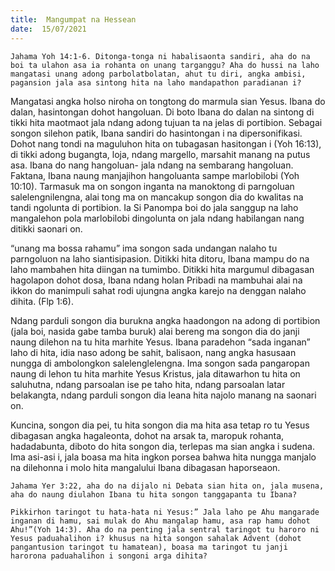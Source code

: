 ```yaml
---
title:  Mangumpat na Hessean
date:  15/07/2021
---
```


`Jahama Yoh 14:1-6. Ditonga-tonga ni habalisaonta sandiri, aha do na boi ta ulahon asa ia rohanta on unang targanggu? Aha do hussi na laho mangatasi unang adong parbolatbolatan, ahut tu diri, angka ambisi, pagansion jala asa sintong hita na laho mandapathon paradianan i?`

Mangatasi angka holso niroha on tongtong do marmula sian Yesus. Ibana do dalan, hasintongan dohot hangoluan. Di boto Ibana do dalan na sintong di tikki hita maotmaot jala ndang adong tujuan ta na jelas di portibion. Sebagai songon silehon patik, Ibana sandiri do hasintongan i na dipersonifikasi. Dohot nang tondi na maguluhon hita on tubagasan hasitongan i (Yoh 16:13), di tikki adong bugangta, loja, ndang margello, marsahit manang na putus asa. Ibana do nang hangoluan- jala ndang na sembarang hangoluan. Faktana, Ibana naung manjajihon hangoluanta sampe marlobilobi (Yoh 10:10). Tarmasuk ma on songon inganta na manoktong di parngoluan salelengnilengna, alai tong ma on mancakup songon dia do kwalitas na tandi ngolunta di portibion. Ia Si Panompa  boi do jala sanggup na laho mangalehon pola marlobilobi dingolunta on jala ndang habilangan nang ditikki saonari on.

“unang ma bossa rahamu” ima songon sada undangan nalaho tu parngoluon na laho siantisipasion. Ditikki hita ditoru, Ibana mampu do na laho mambahen hita diingan na tumimbo. Ditikki hita margumul dibagasan hagolapon dohot dosa, Ibana ndang holan Pribadi na mambuhai alai na ikkon do manimpuli sahat rodi ujungna angka karejo na denggan nalaho dihita. (Flp 1:6).

Ndang parduli songon dia burukna angka haadongon na adong di portibion (jala boi, nasida gabe tamba buruk) alai bereng ma songon dia do janji naung dilehon na tu hita marhite Yesus. Ibana paradehon “sada inganan” laho di hita, idia naso adong be sahit, balisaon, nang angka hasusaan nungga di ambolongkon salelenglelengna. Ima songon sada pangaropan naung di lehon tu hita marhite Yesus Kristus, jala ditawarhon tu hita on saluhutna, ndang parsoalan ise pe taho hita, ndang parsoalan latar belakangta, ndang parduli songon dia leana hita najolo manang na saonari on.

Kuncina, songon dia pei, tu hita songon dia ma hita asa tetap ro tu Yesus dibagasan angka hagaleonta, dohot na arsak ta, maropuk rohanta, hadadabunta, diboto do hita songon dia, terlepas ma sian angka i sudena. Ima asi-asi i, jala boasa ma hita ingkon porsea bahwa hita nungga manjalo na dilehonna i molo hita mangalului Ibana dibagasan haporseaon.

`Jahama Yer 3:22, aha do na dijalo ni Debata sian hita on, jala musena, aha do naung diulahon Ibana tu hita songon tanggapanta tu Ibana?`

`Pikkirhon taringot tu hata-hata ni Yesus:” Jala laho pe Ahu mangarade inganan di hamu, sai mulak do Ahu mangalap hamu, asa rap hamu dohot Ahu!”(Yoh 14:3). Aha do na penting jala sentral taringot tu haroro ni Yesus paduahalihon i? khusus na hita songon sahalak Advent (dohot pangantusion taringot tu hamatean), boasa ma taringot tu janji harorona paduahalihon i songoni arga dihita?`